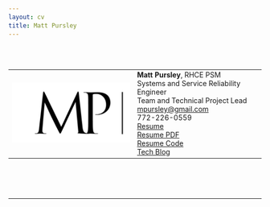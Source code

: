 ```yaml
---
layout: cv
title: Matt Pursley
---
```

<br><br>
<center><div id="contact_table">
  <table width="800">
  <tr>
    <td align="right">
      <img src="assets/matt pursley resume logo v2 cropped.png" width="300">
    </td>
    <td align="left">
      <b>Matt Pursley</b>, RHCE PSM<br>
      Systems and Service Reliability Engineer<br>
      Team and Technical Project Lead<br>
      <div id="emailaddress">
        <i class="fi-mail"></i> 
        <a href="mailto:mpursley@gmail.com">mpursley@gmail.com</a><br>
      </div>
      <div id="webaddress">
        <i class="fi-telephone"></i> 772-226-0559 
      </div> 
      <div id="webaddress">
        <i class="fi-page"></i> 
        <a href="http://mattpursley.com/resume">Resume</a><br>
        <i class="fi-page"></i> 
        <a href="Matt_Pursley_Resume.pdf">Resume PDF</a><br>
        <i class="fi-page"></i> 
        <a href="https://github.com/mpursley/mpursley.github.io">Resume Code</a><br>
        <i class="fi-page"></i> 
        <a href="http://blog.mattpursley.com">Tech Blog</a><br>
      </div>
    </td>
  </tr>
</table></div>
</center>
<br><br><br>
<hr>
